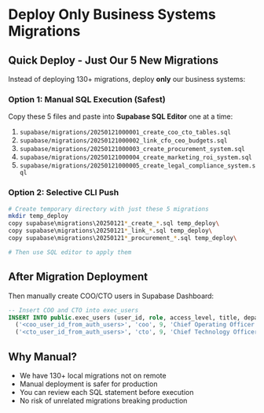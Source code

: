 # Deploy Only Business Systems Migrations

## Quick Deploy - Just Our 5 New Migrations

Instead of deploying 130+ migrations, deploy **only** our business systems:

### Option 1: Manual SQL Execution (Safest)

Copy these 5 files and paste into **Supabase SQL Editor** one at a time:

1. `supabase/migrations/20250121000001_create_coo_cto_tables.sql`
2. `supabase/migrations/20250121000002_link_cfo_ceo_budgets.sql`
3. `supabase/migrations/20250121000003_create_procurement_system.sql`
4. `supabase/migrations/20250121000004_create_marketing_roi_system.sql`
5. `supabase/migrations/20250121000005_create_legal_compliance_system.sql`

### Option 2: Selective CLI Push

```bash
# Create temporary directory with just these 5 migrations
mkdir temp_deploy
copy supabase\migrations\20250121*_create_*.sql temp_deploy\
copy supabase\migrations\20250121*_link_*.sql temp_deploy\
copy supabase\migrations\20250121*_procurement_*.sql temp_deploy\

# Then use SQL editor to apply them
```

## After Migration Deployment

Then manually create COO/CTO users in Supabase Dashboard:

```sql
-- Insert COO and CTO into exec_users
INSERT INTO public.exec_users (user_id, role, access_level, title, department) VALUES
  ('<coo_user_id_from_auth_users>', 'coo', 9, 'Chief Operating Officer', 'Operations'),
  ('<cto_user_id_from_auth_users>', 'cto', 9, 'Chief Technology Officer', 'Technology');
```

## Why Manual?

- We have 130+ local migrations not on remote
- Manual deployment is safer for production
- You can review each SQL statement before execution
- No risk of unrelated migrations breaking production

